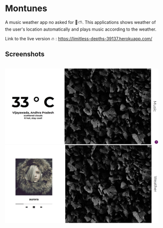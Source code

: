 # Montunes
A music weather app no asked for 🎵⛅. This applications shows weather of the user's location automatically and plays music according to the weather.

Link to the live version 🔥 : https://limitless-depths-39137.herokuapp.com/

## Screenshots 

<br>
<img src = 'screenshots\weather.jpg'>

<br>
<img src = 'screenshots\music-player.jpg'>
